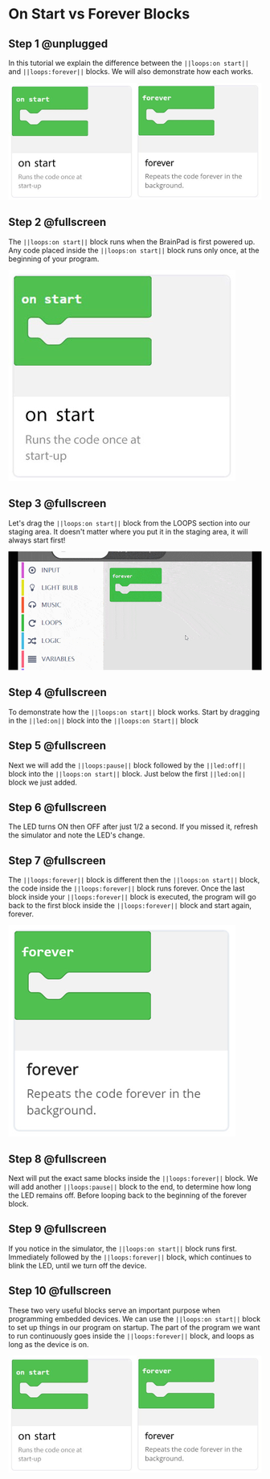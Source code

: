 # On Start vs Forever Blocks

## Step 1 @unplugged

In this tutorial we explain the difference between the ``||loops:on start||`` and ``||loops:forever||`` blocks. We will also demonstrate how each works. 

![on Start and forever blocks](../static/images/onstartCard.jpg)

## Step 2 @fullscreen

The ``||loops:on start||`` block runs when the BrainPad is first powered up. Any code placed inside the ``||loops:on start||`` block runs only once, at the beginning of your program. 

![on Start and forever blocks](../static/images/onstart.jpg)

## Step 3 @fullscreen

Let's drag the ``||loops:on start||`` block from the LOOPS section into our staging area. It doesn't matter where you put it in the staging area, it will always start first!

![drag in on start block](../static/images/onstart.gif)
 
## Step 4 @fullscreen

To demonstrate how the ``||loops:on start||`` block works. Start by dragging in the ``||led:on||`` block into the ``||loops:on Start||`` block


## Step 5 @fullscreen

Next we will add the ``||loops:pause||`` block followed by the ``||led:off||`` block into the ``||loops:on start||`` block. Just below the first ``||led:on||`` block we just added. 
 

## Step 6 @fullscreen

The LED turns ON then OFF after just 1/2 a second. If you missed it, refresh the simulator and note the LED's change. 



## Step 7 @fullscreen

The ``||loops:forever||`` block is different then the ``||loops:on start||`` block, the code inside the ``||loops:forever||`` block runs forever. Once the last block inside your ``||loops:forever||`` block is executed, the program will go back to the first block inside the ``||loops:forever||`` block and start again, forever. 

![on Start and forever blocks](../static/images/forever.jpg)

## Step 8 @fullscreen

Next will put the exact same blocks inside the ``||loops:forever||`` block. We will add another ``||loops:pause||`` block to the end,  to determine how long the LED remains off. Before looping back to the beginning of the forever block.  

## Step 9 @fullscreen
If you notice in the simulator, the ``||loops:on start||`` block runs first. Immediately followed by the ``||loops:forever||`` block, which continues to blink the LED, until we turn off the device. 


## Step 10 @fullscreen

These two very useful blocks serve an important purpose when programming embedded devices. We can use the ``||loops:on start||`` block to set up things in our program on startup. The part of the program we want to run continuously goes inside the ``||loops:forever||`` block, and loops as long as the device is on. 

![on Start and forever blocks](../static/images/onstartCard.jpg)